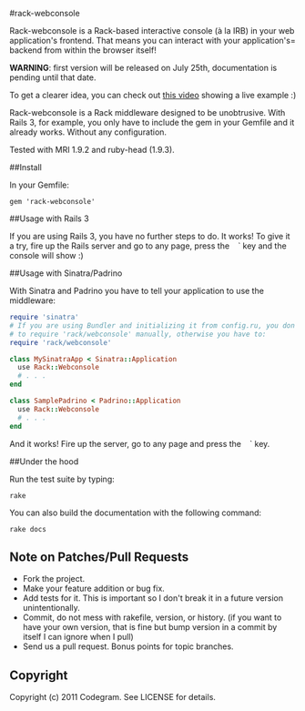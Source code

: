 #rack-webconsole

Rack-webconsole is a Rack-based interactive console (à la IRB) in your web
application's frontend. That means you can interact with your application's=
backend from within the browser itself!

**WARNING**: first version will be released on July 25th, documentation is
pending until that date.

To get a clearer idea, you can check out [this video](
http://youtu.be/yKK5J01Dqts?hd=1) showing a live example :)

Rack-webconsole is a Rack middleware designed to be unobtrusive. With Rails 3,
for example, you only have to include the gem in your Gemfile and it already
works. Without any configuration.

Tested with MRI 1.9.2 and ruby-head (1.9.3).

##Install

In your Gemfile:

    gem 'rack-webconsole'

##Usage with Rails 3

If you are using Rails 3, you have no further steps to do. It works! To give
it a try, fire up the Rails server and go to any page, press the ` ` ` key and
the console will show :)

##Usage with Sinatra/Padrino

With Sinatra and Padrino you have to tell your application to use the
middleware:

````ruby
require 'sinatra'
# If you are using Bundler and initializing it from config.ru, you don't have
# to require 'rack/webconsole' manually, otherwise you have to:
require 'rack/webconsole'

class MySinatraApp < Sinatra::Application
  use Rack::Webconsole
  # . . .
end
````

````ruby
class SamplePadrino < Padrino::Application
  use Rack::Webconsole
  # . . .
end
````

And it works! Fire up the server, go to any page and press the ` ` ` key.

##Under the hood

Run the test suite by typing:

    rake

You can also build the documentation with the following command:

    rake docs

## Note on Patches/Pull Requests

* Fork the project.
* Make your feature addition or bug fix.
* Add tests for it. This is important so I don't break it in a
  future version unintentionally.
* Commit, do not mess with rakefile, version, or history. (if you want to have your own version, that is fine but bump version in a commit by itself I can ignore when I pull)
* Send us a pull request. Bonus points for topic branches.

## Copyright

Copyright (c) 2011 Codegram. See LICENSE for details.



